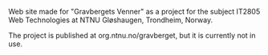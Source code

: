 Web site made for "Gravbergets Venner" as a project for the subject IT2805 Web Technologies at NTNU Gløshaugen, Trondheim, Norway.

The project is published at <href>org.ntnu.no/gravberget</href>, but it is currently not in use.
